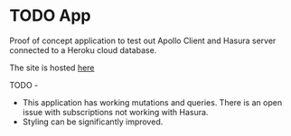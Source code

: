 # TODO App

Proof of concept application to test out Apollo Client and Hasura server connected to a Heroku cloud database.

The site is hosted [here](http://narnian12.github.io/ps-todo)

TODO -
* This application has working mutations and queries. There is an open issue with subscriptions not working with Hasura.
* Styling can be significantly improved.